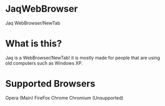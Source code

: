 # JaqWebBrowser
Jaq WebBrowser/NewTab

# What is this?
Jaq is a WebBrowser/NewTab! it is mostly made for people that are using old computers such as Windows XP.

# Supported Browsers
Opera (Main)
FireFox
Chrome
Chromium (Unsupported)
